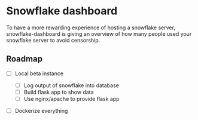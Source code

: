 # Snowflake dashboard

To have a more rewarding experience of hosting a snowflake server, snowflake-dashboard is giving an overview of how many people used your snowflake server to avoid censorship.

## Roadmap

- [ ] Local beta instance
  - [ ] Log output of snowflake into database
  - [ ] Build flask app to show data
  - [ ] Use nginx/apache to provide flask app
- [ ] Dockerize everything

